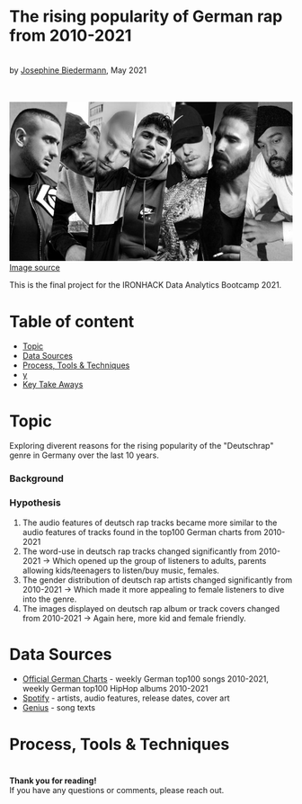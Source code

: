 # The rising popularity of German rap from 2010-2021
<br/> by [Josephine Biedermann](https://github.com/JosephineBiedermann), May 2021

<br/><br/>![DR_artists_title_image](https://github.com/JosephineBiedermann/FinalProject/blob/main/images/DR_artists_title_image.jpg?raw=true)
<br/>[Image source](https://hiphop.de/magazin/hintergrund/21-alben-auf-deutschrap-2019-wartet-317649)


This is the final project for the IRONHACK Data Analytics Bootcamp 2021.

# Table of content

- [Topic](https://github.com/lillaszulyovszky/ironhack-case-study-classification/blob/main/README.md#project-brief)
- [Data Sources](https://github.com/lillaszulyovszky/ironhack-case-study-classification/blob/main/README.md#data)
- [Process, Tools & Techniques](https://github.com/lillaszulyovszky/ironhack-case-study-classification#process--tools)
- [y](https://github.com/lillaszulyovszky/ironhack-case-study-classification#visualizations)
- [Key Take Aways](https://github.com/lillaszulyovszky/ironhack-case-study-classification#key-take-aways)

# Topic
Exploring diverent reasons for the rising popularity of the "Deutschrap" genre in Germany over the last 10 years.

### Background

### Hypothesis
1. The audio features of deutsch rap tracks became more similar to the audio features of tracks found in the top100 German charts from 2010-2021
2. The word-use in deutsch rap tracks changed significantly from 2010-2021
   -> Which opened up the group of listeners to adults, parents allowing kids/teenagers to listen/buy music, females.
4. The gender distribution of deutsch rap artists changed significantly from 2010-2021
   -> Which made it more appealing to female listeners to dive into the genre.
5. The images displayed on deutsch rap album or track covers changed from 2010-2021
   -> Again here, more kid and female friendly.
   
# Data Sources
- [Official German Charts](https://www.offiziellecharts.de/charts/single/for-date-1617971799000) - weekly German top100 songs 2010-2021, weekly German top100 HipHop albums 2010-2021
- [Spotify](https://www.spotify.com/de/home/) - artists, audio features, release dates, cover art
- [Genius](https://genius.com) - song texts

# Process, Tools & Techniques


# 

**Thank you for reading!** <br/>
If you have any questions or comments, please reach out.<br/><br/>


